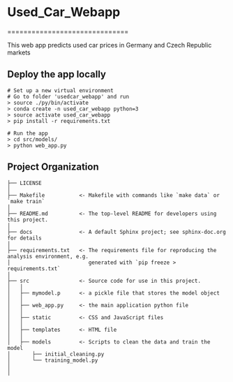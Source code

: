 # Used_Car_Webapp
==============================

This web app predicts used car prices in Germany and Czech Republic markets


Deploy the app locally
------------
```
# Set up a new virtual environment
# Go to folder 'usedcar_webapp' and run
> source ./py/bin/activate
> conda create -n used_car_webapp python=3
> source activate used_car_webapp
> pip install -r requirements.txt

# Run the app
> cd src/models/
> python web_app.py
```


Project Organization
------------

    ├── LICENSE
    │
    ├── Makefile           <- Makefile with commands like `make data` or `make train`
    │
    ├── README.md          <- The top-level README for developers using this project.
    │
    ├── docs               <- A default Sphinx project; see sphinx-doc.org for details
    │
    ├── requirements.txt   <- The requirements file for reproducing the analysis environment, e.g.
    │                         generated with `pip freeze > requirements.txt`
    │
    ├── src                <- Source code for use in this project.
    │   │
    │   ├── mymodel.p      <- a pickle file that stores the model object
    │   │
    │   ├── web_app.py     <- the main application python file    
    │   │     
    │   ├── static         <- CSS and JavaScript files
    │   │ 
    │   ├── templates      <- HTML file
    │   │   
    │   ├── models         <- Scripts to clean the data and train the model
    │       ├── initial_cleaning.py
    │       └── training_model.py
    │   
    │


